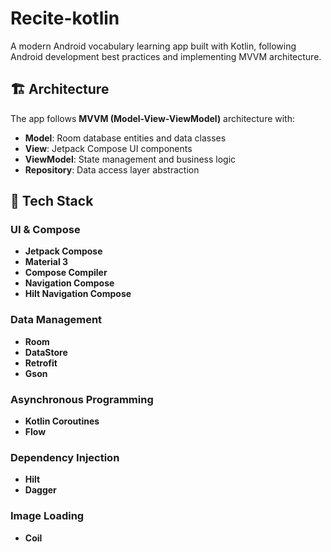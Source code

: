 # Recite-kotlin

A modern Android vocabulary learning app built with Kotlin, following Android development best practices and implementing MVVM architecture.

## 🏗️ Architecture

The app follows **MVVM (Model-View-ViewModel)** architecture with:

- **Model**: Room database entities and data classes
- **View**: Jetpack Compose UI components
- **ViewModel**: State management and business logic
- **Repository**: Data access layer abstraction


## 🚀 Tech Stack

### **UI & Compose**
- **Jetpack Compose**
- **Material 3**
- **Compose Compiler**
- **Navigation Compose**
- **Hilt Navigation Compose**

### **Data Management**
- **Room**
- **DataStore**
- **Retrofit**
- **Gson**

### **Asynchronous Programming**
- **Kotlin Coroutines**
- **Flow**

### **Dependency Injection**
- **Hilt**
- **Dagger**

### **Image Loading**
- **Coil**